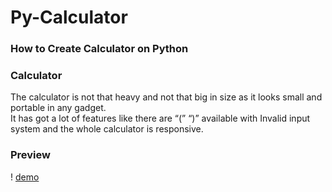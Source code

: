 # Py-Calculator

### How to Create Calculator on Python


### Calculator

The calculator is not that heavy and not that big in size as it looks small and portable in any gadget.<br>
It has got a lot of features like there are “(” “)” available with Invalid input system and the whole calculator is responsive.


### Preview






! [demo](https://infocode.org/wp-content/uploads/2018/01/Screenshot-from-2018-01-17-18-04-22-e1516191653535-300x139.png)

